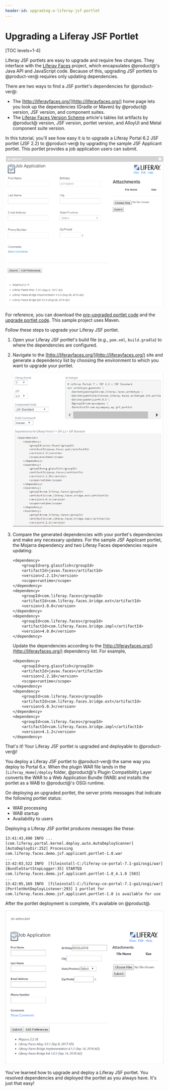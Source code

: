 ```yaml
---
header-id: upgrading-a-liferay-jsf-portlet
---
```


# Upgrading a Liferay JSF Portlet

[TOC levels=1-4]

Liferay JSF portlets are easy to upgrade and require few changes. They interface
with the [Liferay Faces](/docs/7-1/reference/-/knowledge_base/r/liferay-faces)
project, which encapsulates @product@'s Java API and JavaScript code. Because
of this, upgrading JSF portlets to @product-ver@ requires only updating
dependencies.

There are two ways to find a JSF portlet's dependencies for @product-ver@:

-   The [http://liferayfaces.org/](http://liferayfaces.org/) home page lets you
    look up the dependencies (Gradle or Maven) by @product@ version, JSF
    version, and component suites. 
-   The [Liferay Faces Version Scheme](/docs/7-1/reference/-/knowledge_base/r/liferay-faces-version-scheme)
    article's tables list artifacts by @product@ version, JSF version, portlet
    version, and AlloyUI and Metal component suite version. 

In this tutorial, you'll see how easy it is to upgrade a Liferay Portal 6.2 JSF
portlet (JSF 2.2) to @product-ver@ by upgrading the sample JSF Applicant
portlet. This portlet provides a job application users can submit.

![Figure 1: The JSF Applicant portlet provides a job application for users to submit.](../../../../images/jsf-applicant-6-2.png)

For reference, you can download the
[pre-upgraded portlet code](https://dev.liferay.com/documents/10184/656312/jsf-applicant-portlet-6.2/48113118-3372-636f-4b5e-c0b501108a97)
and the
[upgrade portlet code](https://dev.liferay.com/documents/10184/1608802/jsf-applicant-portlet-7.1/7e9d3296-0bf2-72a6-78e8-39f58a048081).
This sample project uses Maven.

Follow these steps to upgrade your Liferay JSF portlet.

1.  Open your Liferay JSF portlet's build file (e.g., `pom.xml`, `build.gradle`)
    to where the dependencies are configured.

2.  Navigate to the [http://liferayfaces.org/](http://liferayfaces.org/) site
    and generate a dependency list by choosing the environment to which you want
    to upgrade your portlet.

    ![Figure 2: The Liferay Faces site gives you options to generate dependencies for many environments.](../../../../images/jsf-dependency-generation.png)

3.  Compare the generated dependencies with your portlet's dependencies and make
    any necessary updates. For the sample JSF Applicant portlet, the Mojarra
    dependency and two Liferay Faces dependencies require updating:

        <dependency>
            <groupId>org.glassfish</groupId>
            <artifactId>javax.faces</artifactId>
            <version>2.2.13</version>
            <scope>runtime</scope>
        </dependency>
        <dependency>
            <groupId>com.liferay.faces</groupId>
            <artifactId>com.liferay.faces.bridge.ext</artifactId>
            <version>3.0.0</version>
        </dependency>
        <dependency>
            <groupId>com.liferay.faces</groupId>
            <artifactId>com.liferay.faces.bridge.impl</artifactId>
            <version>4.0.0</version>
        </dependency>

    Update the dependencies according to the
    [http://liferayfaces.org/](http://liferayfaces.org/) dependency list. For
    example,

        <dependency>
            <groupId>org.glassfish</groupId>
            <artifactId>javax.faces</artifactId>
            <version>2.2.18</version>
            <scope>runtime</scope>
        </dependency>
        <dependency>
            <groupId>com.liferay.faces</groupId>
            <artifactId>com.liferay.faces.bridge.ext</artifactId>
            <version>5.0.3</version>
        </dependency>
        <dependency>
            <groupId>com.liferay.faces</groupId>
            <artifactId>com.liferay.faces.bridge.impl</artifactId>
            <version>4.1.2</version>
        </dependency>

That's it! Your Liferay JSF portlet is upgraded and deployable to @product-ver@!

You deploy a Liferay JSF portlet to @product-ver@ the same way you deploy to
Portal 6.x. When the plugin WAR file lands in the `[Liferay_Home]/deploy`
folder, @product@'s Plugin Compatibility Layer converts the WAR to a Web
Application Bundle (WAB) and installs the portlet as a WAB to @product@'s OSGi
runtime.

On deploying an upgraded portlet, the server prints messages that indicate the
following portlet status:

- WAR processing
- WAB startup
- Availability to users

Deploying a Liferay JSF portlet produces messages like these:

    13:41:43,690 INFO ... [com.liferay.portal.kernel.deploy.auto.AutoDeployScanner][AutoDeployDir:252] Processing com.liferay.faces.demo.jsf.applicant.portlet-1.0.war
    ...
    13:42:03,522 INFO  [fileinstall-C:/liferay-ce-portal-7.1-ga1/osgi/war][BundleStartStopLogger:35] STARTED com.liferay.faces.demo.jsf.applicant.portlet-1.0_4.1.0 [503]
    ...
    13:42:05,169 INFO  [fileinstall-C:/liferay-ce-portal-7.1-ga1/osgi/war][PortletHotDeployListener:293] 1 portlet for com.liferay.faces.demo.jsf.applicant.portlet-1.0 is available for use

After the portlet deployment is complete, it's available on @product@.

![Figure 3: You've successfully updated the JSF Applicant portlet for @product-ver@!](../../../../images/jsf-applicant-7-1.png)

You've learned how to upgrade and deploy a Liferay JSF portlet. You resolved
dependencies and deployed the portlet as you always have. It's just that easy!
